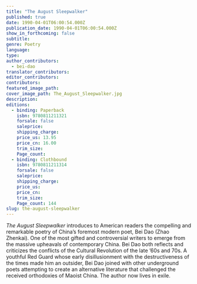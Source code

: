 ```yaml
---
title: "The August Sleepwalker"
published: true
date: 1990-04-01T06:00:54.000Z
publication_date: 1990-04-01T06:00:54.000Z
show_in_forthcoming: false
subtitle:
genre: Poetry
language:
type:
author_contributors:
  - bei-dao
translator_contributors:
editor_contributors:
contributors:
featured_image_path:
cover_image_path: The_August_Sleepwalker.jpg
description:
editions:
  - binding: Paperback
    isbn: 9780811211321
    forsale: false
    saleprice:
    shipping_charge:
    price_us: 13.95
    price_cn: 16.00
    trim_size:
    Page_count:
  - binding: Clothbound
    isbn: 9780811211314
    forsale: false
    saleprice:
    shipping_charge:
    price_us:
    price_cn:
    trim_size:
    Page_count: 144
slug: the-august-sleepwalker
---
```


_The August Sleepwalker_ introduces to American readers the compelling and remarkable poetry of China’s foremost modern poet, Bei Dao (Zhao Zhenkai). One of the most gifted and controversial writers to emerge from the massive upheavals of contemporary China. Bei Dao both reflects and criticizes the conflicts of the Cultural Revolution of the late ’60s and 70s. A youthful Red Guard whose early disillusionment with the destructiveness of the times made him an outsider, Bei Dao joined with other underground poets attempting to create an alternative literature that challenged the received orthodoxies of Maoist China. The author now lives in exile.

